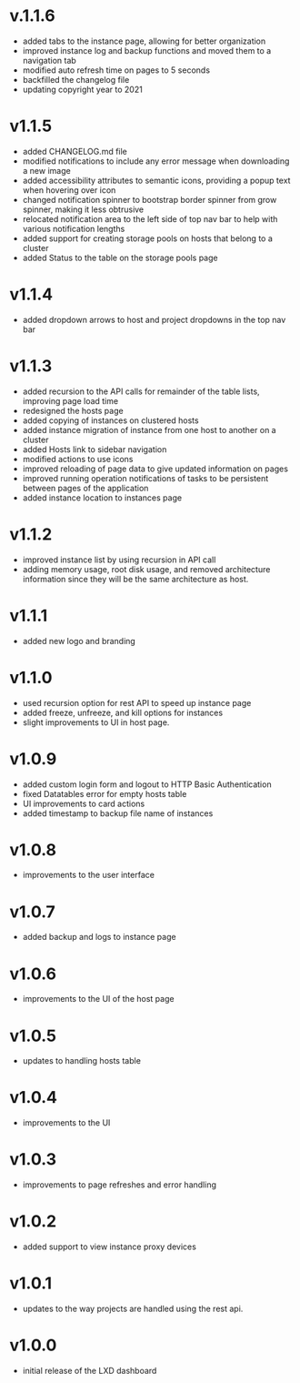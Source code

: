 # v.1.1.6
- added tabs to the instance page, allowing for better organization
- improved instance log and backup functions and moved them to a navigation tab
- modified auto refresh time on pages to 5 seconds
- backfilled the changelog file
- updating copyright year to 2021

# v1.1.5
- added CHANGELOG.md file
- modified notifications to include any error message when downloading a new image
- added accessibility attributes to semantic icons, providing a popup text when hovering over icon
- changed notification spinner to bootstrap border spinner from grow spinner, making it less obtrusive
- relocated notification area to the left side of top nav bar to help with various notification lengths
- added support for creating storage pools on hosts that belong to a cluster
- added Status to the table on the  storage pools page

# v1.1.4
- added dropdown arrows to host and project dropdowns in the top nav bar

# v1.1.3
- added recursion to the API calls for remainder of the table lists, improving page load time
- redesigned the hosts page
- added copying of instances on clustered hosts
- added instance migration of instance from one host to another on a cluster
- added Hosts link to sidebar navigation
- modified actions to use icons
- improved reloading of page data to give updated information on pages
- improved running operation notifications of tasks to be persistent between pages of the application
- added instance location to instances page

# v1.1.2
- improved instance list by using recursion in API call
- adding memory usage, root disk usage, and removed architecture information since they will be the same architecture as host.

# v1.1.1
- added new logo and branding

# v1.1.0
- used recursion option for rest API to speed up instance page
- added freeze, unfreeze, and kill options for instances
- slight improvements to UI in host page.

# v1.0.9
- added custom login form and logout to HTTP Basic Authentication
- fixed Datatables error for empty hosts table
- UI improvements to card actions
- added timestamp to backup file name of instances

# v1.0.8
- improvements to the user interface

# v1.0.7
- added backup and logs to instance page

# v1.0.6
- improvements to the UI of the host page

# v1.0.5
- updates to handling hosts table

# v1.0.4
- improvements to the UI

# v1.0.3
- improvements to page refreshes and error handling

# v1.0.2
- added support to view instance proxy devices

# v1.0.1
- updates to the way projects are handled using the rest api.

# v1.0.0
- initial release of the LXD dashboard